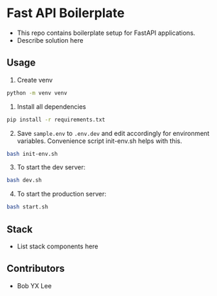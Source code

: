 # Fast API Boilerplate
- This repo contains boilerplate setup for FastAPI applications.
- Describe solution here

## Usage
1. Create venv
```bash
python -m venv venv
```
1. Install all dependencies
```bash
pip install -r requirements.txt
```
2. Save `sample.env` to `.env.dev` and edit accordingly for environment variables. Convenience script init-env.sh helps with this.
```bash
bash init-env.sh
```

3. To start the dev server:
```bash
bash dev.sh
```
4. To start the production server:
```bash
bash start.sh
```

## Stack
- List stack components here

## Contributors
- Bob YX Lee
